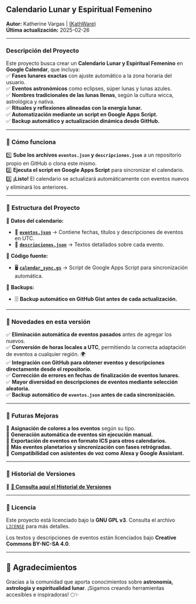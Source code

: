 ## **Calendario Lunar y Espiritual Femenino**  

 **Autor:** Katherine Vargas | [(KathWare)](https://kathware.com.ar)  
 **Última actualización:** 2025-02-26  

---

### **Descripción del Proyecto**  

Este proyecto busca crear un **Calendario Lunar y Espiritual Femenino** en **Google Calendar**, que incluya:  
✅ **Fases lunares exactas** con ajuste automático a la zona horaria del usuario.  
✅ **Eventos astronómicos** como eclipses, súper lunas y lunas azules.  
✅ **Nombres tradicionales de las lunas llenas**, según la cultura wicca, astrológica y nativa.  
✅ **Rituales y reflexiones alineadas con la energía lunar.**  
✅ **Automatización mediante un script en Google Apps Script.**  
✅ **Backup automático y actualización dinámica desde GitHub.**  

---

### 🚀 **Cómo funciona**  

1️⃣ **Sube los archivos `eventos.json` y `descripciones.json`** a un repositorio propio en GitHub o clona este mismo.  
2️⃣ **Ejecuta el script en Google Apps Script** para sincronizar el calendario.  
3️⃣ **¡Listo!** El calendario se actualizará automáticamente con eventos nuevos y eliminará los anteriores.  

---

### 📂 **Estructura del Proyecto**  

📌 **Datos del calendario:**  
- 📜 **[`eventos.json`](./eventos.json)** → Contiene fechas, títulos y descripciones de eventos en UTC.  
- 📖 **[`descripciones.json`](./descripciones.json)** → Textos detallados sobre cada evento.  

📌 **Código fuente:**  
- 🖥️ **[`calendar_sync.gs`](./calendar_sync.gs)** → Script de Google Apps Script para sincronización automática.  

📌 **Backups:**  
- 🗄️ **Backup automático en GitHub Gist antes de cada actualización.**  

---

### 🔄 **Novedades en esta versión**  

✅ **Eliminación automática de eventos pasados** antes de agregar los nuevos.  
✅ **Conversión de horas locales a UTC**, permitiendo la correcta adaptación de eventos a cualquier región. 🌍  
✅ **Integración con GitHub para obtener eventos y descripciones directamente desde el repositorio.**  
✅ **Corrección de errores en fechas de finalización de eventos lunares.**  
✅ **Mayor diversidad en descripciones de eventos mediante selección aleatoria.**  
✅ **Backup automático de `eventos.json` antes de cada sincronización.**  

---

### 📅 **Futuras Mejoras**  

🔹 **Asignación de colores a los eventos** según su tipo.  
🔹 **Generación automática de eventos sin ejecución manual.**  
🔹 **Exportación de eventos en formato ICS para otros calendarios.**  
🔹 **Más eventos planetarios y sincronización con fases retrógradas.**  
🔹 **Compatibilidad con asistentes de voz como Alexa y Google Assistant.**  

---

### 📜 **Historial de Versiones**  

🔗 **[📜 Consulta aquí el Historial de Versiones](version.md)**  

---

### 📜 Licencia  

Este proyecto está licenciado bajo la **GNU GPL v3**. Consulta el archivo [`LICENSE`](LICENSE) para más detalles.  

Los textos y descripciones de eventos están licenciados bajo **Creative Commons BY-NC-SA 4.0**.  

---

## 💜 **Agradecimientos**  

Gracias a la comunidad que aporta conocimientos sobre **astronomía, astrología y espiritualidad lunar**. ¡Sigamos creando herramientas accesibles e inspiradoras! 🌕✨  
